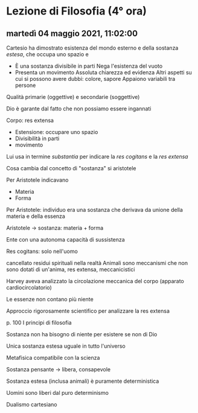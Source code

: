 
# Lezione di Filosofia (4° ora)

## martedì 04 maggio 2021, 11:02:00

Cartesio ha dimostrato esistenza del mondo esterno e della sostanza *estesa*, che occupa uno spazio e 
* È una sostanza divisibile in parti
Nega l'esistenza del vuoto
* Presenta un movimento
Assoluta chiarezza ed evidenza
Altri aspetti su cui si possono avere dubbi: colore, sapore
Appaiono variabili tra persone

Qualità primarie (oggettive) e secondarie (soggettive)

Dio è garante dal fatto che non possiamo essere ingannati

Corpo: res extensa

* Estensione: occupare uno spazio
* Divisibilità in parti
* movimento

Lui usa in termine *substantia* per indicare la *res cogitans* e la *res extensa*

Cosa cambia dal concetto di "sostanza" si aristotele

Per Aristotele indicavano 
* Materia
* Forma


Per Aristotele: individuo era una sostanza che derivava da unione della materia e della essenza

Aristotele -> sostanza: materia + forma

Ente con una autonoma capacità di sussistenza

Res cogitans: solo nell'uomo

cancellato residui spirituali nella realtà
Animali sono meccanismi che non sono dotati di un'anima, res extensa, meccanicistici

Harvey aveva analizzato la circolazione meccanica del corpo (apparato cardiocircolatorio)

Le essenze non contano più niente

Approccio rigorosamente scientifico per analizzare la res extensa


p. 100
I principi di filosofia

Sostanza non ha bisogno di niente per esistere se non di Dio

Unica sostanza estesa uguale in tutto  l'universo

Metafisica compatibile con la scienza

Sostanza pensante -> libera, consapevole

Sostanza estesa (inclusa animali) è puramente deterministica

Uomini sono liberi dal puro determinismo

Dualismo cartesiano
<!--stackedit_data:
eyJoaXN0b3J5IjpbMzIxNTIyNjQ4LDI1MjM1ODQyMSwxOTg5Mj
I2Njg3XX0=
-->